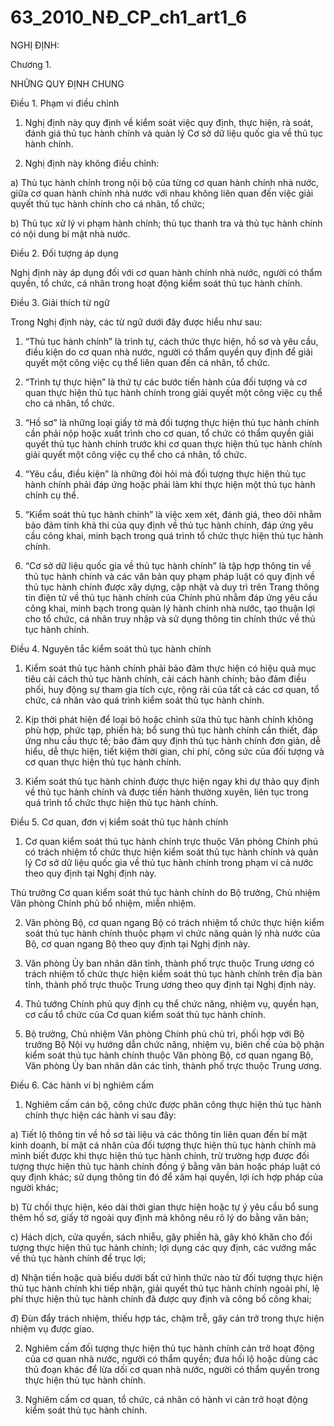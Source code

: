 # 63_2010_NĐ_CP_ch1_art1_6
NGHỊ ĐỊNH:

Chương 1.

NHỮNG QUY ĐỊNH CHUNG

Điều 1. Phạm vi điều chỉnh

1. Nghị định này quy định về kiểm soát việc quy định, thực hiện, rà soát, đánh giá thủ tục hành chính và quản lý Cơ sở dữ liệu quốc gia về thủ tục hành chính.

2. Nghị định này không điều chỉnh:

a) Thủ tục hành chính trong nội bộ của từng cơ quan hành chính nhà nước, giữa cơ quan hành chính nhà nước với nhau không liên quan đến việc giải quyết thủ tục hành chính cho cá nhân, tổ chức;

b) Thủ tục xử lý vi phạm hành chính; thủ tục thanh tra và thủ tục hành chính có nội dung bí mật nhà nước.

Điều 2. Đối tượng áp dụng

Nghị định này áp dụng đối với cơ quan hành chính nhà nước, người có thẩm quyền, tổ chức, cá nhân trong hoạt động kiểm soát thủ tục hành chính.

Điều 3. Giải thích từ ngữ

Trong Nghị định này, các từ ngữ dưới đây được hiểu như sau:

1. “Thủ tục hành chính” là trình tự, cách thức thực hiện, hồ sơ và yêu cầu, điều kiện do cơ quan nhà nước, người có thẩm quyền quy định để giải quyết một công việc cụ thể liên quan đến cá nhân, tổ chức.

2. “Trình tự thực hiện” là thứ tự các bước tiến hành của đối tượng và cơ quan thực hiện thủ tục hành chính trong giải quyết một công việc cụ thể cho cá nhân, tổ chức.

3. “Hồ sơ” là những loại giấy tờ mà đối tượng thực hiện thủ tục hành chính cần phải nộp hoặc xuất trình cho cơ quan, tổ chức có thẩm quyền giải quyết thủ tục hành chính trước khi cơ quan thực hiện thủ tục hành chính giải quyết một công việc cụ thể cho cá nhân, tổ chức.

4. “Yêu cầu, điều kiện” là những đòi hỏi mà đối tượng thực hiện thủ tục hành chính phải đáp ứng hoặc phải làm khi thực hiện một thủ tục hành chính cụ thể.

5. “Kiểm soát thủ tục hành chính” là việc xem xét, đánh giá, theo dõi nhằm bảo đảm tính khả thi của quy định về thủ tục hành chính, đáp ứng yêu cầu công khai, minh bạch trong quá trình tổ chức thực hiện thủ tục hành chính.

6. “Cơ sở dữ liệu quốc gia về thủ tục hành chính” là tập hợp thông tin về thủ tục hành chính và các văn bản quy phạm pháp luật có quy định về thủ tục hành chính được xây dựng, cập nhật và duy trì trên Trang thông tin điện tử về thủ tục hành chính của Chính phủ nhằm đáp ứng yêu cầu công khai, minh bạch trong quản lý hành chính nhà nước, tạo thuận lợi cho tổ chức, cá nhân truy nhập và sử dụng thông tin chính thức về thủ tục hành chính.

Điều 4. Nguyên tắc kiểm soát thủ tục hành chính

1. Kiểm soát thủ tục hành chính phải bảo đảm thực hiện có hiệu quả mục tiêu cải cách thủ tục hành chính, cải cách hành chính; bảo đảm điều phối, huy động sự tham gia tích cực, rộng rãi của tất cả các cơ quan, tổ chức, cá nhân vào quá trình kiểm soát thủ tục hành chính.

2. Kịp thời phát hiện để loại bỏ hoặc chỉnh sửa thủ tục hành chính không phù hợp, phức tạp, phiền hà; bổ sung thủ tục hành chính cần thiết, đáp ứng nhu cầu thực tế; bảo đảm quy định thủ tục hành chính đơn giản, dễ hiểu, dễ thực hiện, tiết kiệm thời gian, chi phí, công sức của đối tượng và cơ quan thực hiện thủ tục hành chính.

3. Kiểm soát thủ tục hành chính được thực hiện ngay khi dự thảo quy định về thủ tục hành chính và được tiến hành thường xuyên, liên tục trong quá trình tổ chức thực hiện thủ tục hành chính.

Điều 5. Cơ quan, đơn vị kiểm soát thủ tục hành chính

1. Cơ quan kiểm soát thủ tục hành chính trực thuộc Văn phòng Chính phủ có trách nhiệm tổ chức thực hiện kiểm soát thủ tục hành chính và quản lý Cơ sở dữ liệu quốc gia về thủ tục hành chính trong phạm vi cả nước theo quy định tại Nghị định này.

Thủ trưởng Cơ quan kiểm soát thủ tục hành chính do Bộ trưởng, Chủ nhiệm Văn phòng Chính phủ bổ nhiệm, miễn nhiệm.

2. Văn phòng Bộ, cơ quan ngang Bộ có trách nhiệm tổ chức thực hiện kiểm soát thủ tục hành chính thuộc phạm vi chức năng quản lý nhà nước của Bộ, cơ quan ngang Bộ theo quy định tại Nghị định này.

3. Văn phòng Ủy ban nhân dân tỉnh, thành phố trực thuộc Trung ương có trách nhiệm tổ chức thực hiện kiểm soát thủ tục hành chính trên địa bàn tỉnh, thành phố trực thuộc Trung ương theo quy định tại Nghị định này.

4. Thủ tướng Chính phủ quy định cụ thể chức năng, nhiệm vụ, quyền hạn, cơ cấu tổ chức của Cơ quan kiểm soát thủ tục hành chính.

5. Bộ trưởng, Chủ nhiệm Văn phòng Chính phủ chủ trì, phối hợp với Bộ trưởng Bộ Nội vụ hướng dẫn chức năng, nhiệm vụ, biên chế của bộ phận kiểm soát thủ tục hành chính thuộc Văn phòng Bộ, cơ quan ngang Bộ, Văn phòng Ủy ban nhân dân các tỉnh, thành phố trực thuộc Trung ương.

Điều 6. Các hành vi bị nghiêm cấm

1. Nghiêm cấm cán bộ, công chức được phân công thực hiện thủ tục hành chính thực hiện các hành vi sau đây:

a) Tiết lộ thông tin về hồ sơ tài liệu và các thông tin liên quan đến bí mật kinh doanh, bí mật cá nhân của đối tượng thực hiện thủ tục hành chính mà mình biết được khi thực hiện thủ tục hành chính, trừ trường hợp được đối tượng thực hiện thủ tục hành chính đồng ý bằng văn bản hoặc pháp luật có quy định khác; sử dụng thông tin đó để xâm hại quyền, lợi ích hợp pháp của người khác;

b) Từ chối thực hiện, kéo dài thời gian thực hiện hoặc tự ý yêu cầu bổ sung thêm hồ sơ, giấy tờ ngoài quy định mà không nêu rõ lý do bằng văn bản;

c) Hách dịch, cửa quyền, sách nhiễu, gây phiền hà, gây khó khăn cho đối tượng thực hiện thủ tục hành chính; lợi dụng các quy định, các vướng mắc về thủ tục hành chính để trục lợi;

d) Nhận tiền hoặc quà biếu dưới bất cứ hình thức nào từ đối tượng thực hiện thủ tục hành chính khi tiếp nhận, giải quyết thủ tục hành chính ngoài phí, lệ phí thực hiện thủ tục hành chính đã được quy định và công bố công khai;

đ) Đùn đẩy trách nhiệm, thiếu hợp tác, chậm trễ, gây cản trở trong thực hiện nhiệm vụ được giao.

2. Nghiêm cấm đối tượng thực hiện thủ tục hành chính cản trở hoạt động của cơ quan nhà nước, người có thẩm quyền; đưa hối lộ hoặc dùng các thủ đoạn khác để lừa dối cơ quan nhà nước, người có thẩm quyền trong thực hiện thủ tục hành chính.

3. Nghiêm cấm cơ quan, tổ chức, cá nhân có hành vi cản trở hoạt động kiểm soát thủ tục hành chính.